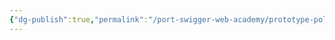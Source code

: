 ```yaml
---
{"dg-publish":true,"permalink":"/port-swigger-web-academy/prototype-pollution/prototype-pollution-via-api/prototype-pollution-via-api/"}
---
```


